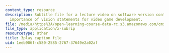 ```yaml
---
content_type: resource
description: Subtitle file for a lecture video on software version control and the
  importance of vision statements for video game development.
file: /media/https%3A/open-learning-course-data-rc.s3.amazonaws.com/cms-611j-creating-video-games-fall-2014/1eeb906fc5802585276737649e2a02af_2pfdTSZ-GUM.srt
file_type: application/x-subrip
resourcetype: Other
title: 3play caption file
uid: 1eeb906f-c580-2585-2767-37649e2a02af
---
```

